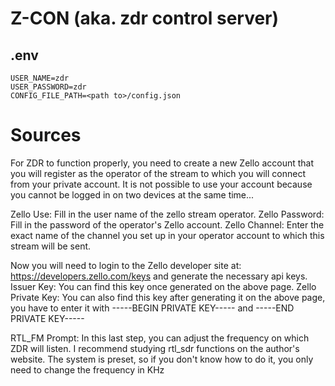 # Z-CON (aka. zdr control server)

## .env
```
USER_NAME=zdr
USER_PASSWORD=zdr
CONFIG_FILE_PATH=<path to>/config.json
```

# Sources
For ZDR to function properly, you need to create a new Zello account that you will register as the operator of the stream to which you will connect from your private account. It is not possible to use your account because you cannot be logged in on two devices at the same time...

Zello Use: Fill in the user name of the zello stream operator.
Zello Password: Fill in the password of the operator's Zello account.
Zello Channel: Enter the exact name of the channel you set up in your operator account to which this stream will be sent.

Now you will need to login to the Zello developer site at: https://developers.zello.com/keys and generate the necessary api keys.
Issuer Key: You can find this key once generated on the above page.
Zello Private Key: You can also find this key after generating it on the above page, you have to enter it with -----BEGIN PRIVATE KEY----- and -----END PRIVATE KEY-----

RTL_FM Prompt: In this last step, you can adjust the frequency on which ZDR will listen. I recommend studying rtl_sdr functions on the author's website. The system is preset, so if you don't know how to do it, you only need to change the frequency in KHz
